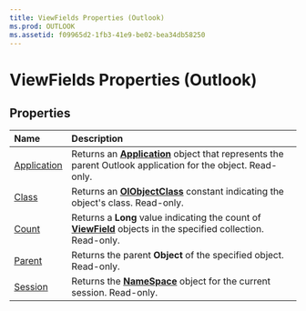 ```yaml
---
title: ViewFields Properties (Outlook)
ms.prod: OUTLOOK
ms.assetid: f09965d2-1fb3-41e9-be02-bea34db58250
---
```



# ViewFields Properties (Outlook)

## Properties



|**Name**|**Description**|
|:-----|:-----|
|[Application](viewfields-application-property-outlook.md)|Returns an  **[Application](application-object-outlook.md)** object that represents the parent Outlook application for the object. Read-only.|
|[Class](viewfields-class-property-outlook.md)|Returns an  **[OlObjectClass](olobjectclass-enumeration-outlook.md)** constant indicating the object's class. Read-only.|
|[Count](viewfields-count-property-outlook.md)|Returns a  **Long** value indicating the count of **[ViewField](viewfield-object-outlook.md)** objects in the specified collection. Read-only.|
|[Parent](viewfields-parent-property-outlook.md)|Returns the parent  **Object** of the specified object. Read-only.|
|[Session](viewfields-session-property-outlook.md)|Returns the  **[NameSpace](namespace-object-outlook.md)** object for the current session. Read-only.|

